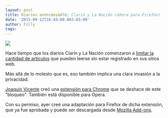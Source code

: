 ```yaml
---
layout: post
title: Diarios anónimos&#58; Clarín y La Nación (ahora para Firefox)
date: '2015-09-12T16:49:00.003-03:00'
author: Filly
tags:
---
```


![](https://raw.githubusercontent.com/wacko/diarios-anonimos/master/images/banner-640x400.png)

Hace tiempo que los diarios Clarín y La Nación comenzaron a [limitar la cantidad de artículos][0]
que pueden leerse sin estar registrado en sus sitios web.

Más allá de lo molesto que es, eso también implica una clara invasión a la privacidad.

[Joaquín Vicente][1] creó una [extensión para Chrome][2]
que se deshace de este "bloqueo". También está disponible para Opera.

Con su permiso, ayer creé una adaptación para Firefox de dicha extensión,
que ya fue aprobada y puede ser descargada desde [Mozilla Add-ons](https://addons.mozilla.org/addon/diarios-anonimos/).

[0]: http://www.diarioregistrado.com/sociedad/112520-la-nacion-y-clarin-bloquean-la-lectura-de-notas-en-sus-webs.html
[1]: https://github.com/wacko
[2]: https://chrome.google.com/webstore/detail/diarios-an%C3%B3nimos-clar%C3%ADn-y/afkcafjohadnopckhbcopklmeknjcgkg?hl=es